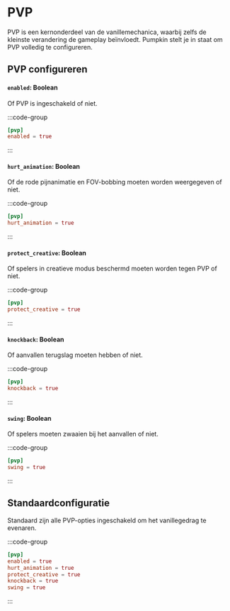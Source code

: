 # PVP
PVP is een kernonderdeel van de vanillemechanica, waarbij zelfs de kleinste verandering de gameplay beïnvloedt. Pumpkin stelt je in staat om PVP volledig te configureren.

## PVP configureren

#### `enabled`: Boolean
Of PVP is ingeschakeld of niet.

:::code-group
```toml [features.toml] {2}
[pvp]
enabled = true
```
:::

#### `hurt_animation`: Boolean
Of de rode pijnanimatie en FOV-bobbing moeten worden weergegeven of niet.

:::code-group
```toml [features.toml] {2}
[pvp]
hurt_animation = true
```
:::

#### `protect_creative`: Boolean
Of spelers in creatieve modus beschermd moeten worden tegen PVP of niet.

:::code-group
```toml [features.toml] {2}
[pvp]
protect_creative = true
```
:::

#### `knockback`: Boolean
Of aanvallen terugslag moeten hebben of niet.

:::code-group
```toml [features.toml] {2}
[pvp]
knockback = true
```
:::

#### `swing`: Boolean
Of spelers moeten zwaaien bij het aanvallen of niet.

:::code-group
```toml [features.toml] {2}
[pvp]
swing = true
```
:::

## Standaardconfiguratie
Standaard zijn alle PVP-opties ingeschakeld om het vanillegedrag te evenaren.

:::code-group
```toml [features.toml]
[pvp]
enabled = true
hurt_animation = true
protect_creative = true
knockback = true
swing = true
```
:::
